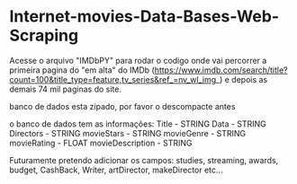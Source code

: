 # Internet-movies-Data-Bases-Web-Scraping

Acesse o arquivo "IMDbPY" para rodar o codigo onde vai percorrer a primeira pagina do "em alta" do IMDb (https://www.imdb.com/search/title?count=100&title_type=feature,tv_series&ref_=nv_wl_img_) e depois as demais 74 mil paginas do site.

banco de dados esta zipado, por favor o descompacte antes

o banco de dados tem as informações:
Title            - STRING
Data             - STRING
Directors        - STRING
movieStars       - STRING
movieGenre       - STRING
movieRating      - FLOAT
movieDescription - STRING

Futuramente pretendo adicionar os campos:
studies, streaming, awards, budget, CashBack, Writer, artDirector, makeDirector etc... 